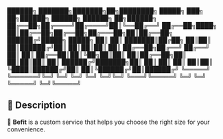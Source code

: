 

██████╗ ███████╗███████╗██╗████████╗     █████╗ ███╗   ██╗██████╗ ██████╗  ██████╗ ██╗██████╗ 
██╔══██╗██╔════╝██╔════╝██║╚══██╔══╝    ██╔══██╗████╗  ██║██╔══██╗██╔══██╗██╔═══██╗██║██╔══██╗
██████╔╝█████╗  █████╗  ██║   ██║       ███████║██╔██╗ ██║██║  ██║██████╔╝██║   ██║██║██║  ██║
██╔══██╗██╔══╝  ██╔══╝  ██║   ██║       ██╔══██║██║╚██╗██║██║  ██║██╔══██╗██║   ██║██║██║  ██║
██████╔╝███████╗██║     ██║   ██║       ██║  ██║██║ ╚████║██████╔╝██║  ██║╚██████╔╝██║██████╔╝
╚═════╝ ╚══════╝╚═╝     ╚═╝   ╚═╝       ╚═╝  ╚═╝╚═╝  ╚═══╝╚═════╝ ╚═╝  ╚═╝ ╚═════╝ ╚═╝╚═════╝

## 🌟 Description

👖 **Befit** is a custom service that helps you choose the right size for your convenience.

